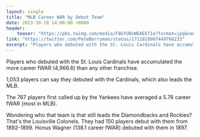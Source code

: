 ```yaml
---
layout: single
title: "MLB Career WAR by Debut Team"
date: 2023-10-10 14:00:00 +0000
header:
    teaser: "https://pbs.twimg.com/media/F8GYUBoWEAEkT1e?format=jpg&name=4096x4096"
link: "https://twitter.com/PeteBerryman/status/1711818907449766233"
excerpt: "Players who debuted with the St. Louis Cardinals have accumulated the more career fWAR (4,966.6) than any other franchise."
---
```


<!-- Include text for accurate read time -->

Players who debuted with the St. Louis Cardinals have accumulated the more career fWAR (4,966.6) than any other franchise.

1,053 players can say they debuted with the Cardinals, which also leads the MLB.

The 767 players first called up by the Yankees have averaged a 5.76 career fWAR (most in MLB).

Wondering who that team is that still leads the Diamondbacks and Rockies? That's the Louisville Colonels. They had 150 players debut with them from 1892-1899. Honus Wagner (138.1 career fWAR) debuted with them in 1897.